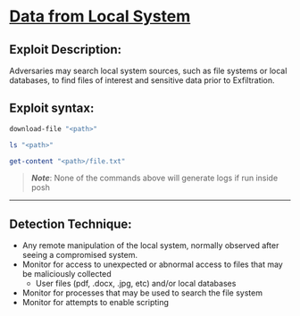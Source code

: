 # [Data from Local System](https://attack.mitre.org/techniques/T1005/)

## Exploit Description: 
Adversaries may search local system sources, such as file systems or local databases, to find files of interest and sensitive data prior to Exfiltration.

## Exploit syntax:
```powershell
download-file "<path>"

ls "<path>"

get-content "<path>/file.txt"
```
>***Note***: None of the commands above will generate logs if run inside posh
---
## Detection Technique:
* Any remote manipulation of the local system, normally observed after seeing a compromised system.
* Monitor for access to unexpected or abnormal access to files that may be maliciously collected
    * User files (pdf, .docx, .jpg, etc) and/or local databases
* Monitor for processes that may be used to search the file system
* Monitor for attempts to enable scripting